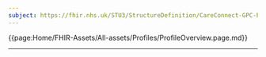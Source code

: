 ```yaml
---
subject: https://fhir.nhs.uk/STU3/StructureDefinition/CareConnect-GPC-ProblemHeader-Condition-1
---
```


{{page:Home/FHIR-Assets/All-assets/Profiles/ProfileOverview.page.md}}

---